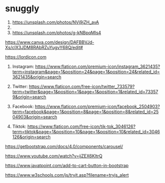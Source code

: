 # snuggly

<!-- Home page  -->
1. https://unsplash.com/photos/NVj9jZH_avA 
2. 
3. https://unsplash.com/photos/g-kNBpqMIs4 

<!-- Banner -->
https://www.canva.com/design/DAFBBVJd-Xs/cIX3JDM8RAbRZuYugvY68Q/edit#

<!-- Why Snuggly -->
https://lordicon.com 

<!-- Social media icons -->
1. Instagram: https://www.flaticon.com/premium-icon/instagram_3621435?term=instagram&page=1&position=24&page=1&position=24&related_id=3621435&origin=search 

2. Twitter: https://www.flaticon.com/free-icon/twitter_733579?term=twitter&page=1&position=1&page=1&position=1&related_id=733579&origin=search 

3. Facebook: https://www.flaticon.com/premium-icon/facebook_2504903?term=facebook&page=1&position=8&page=1&position=8&related_id=2504903&origin=search 

4. Tiktok: https://www.flaticon.com/free-icon/tik-tok_3046126?term=tiktok&page=1&position=10&page=1&position=10&related_id=3046126&origin=search


<!-- Carousal -->
https://getbootstrap.com/docs/4.0/components/carousel/ 

<!-- Search box -->
https://www.youtube.com/watch?v=ijZEX6KltrQ 

<!-- Shopping cart button -->
https://www.javatpoint.com/add-to-cart-button-in-bootstrap 

<!-- Alert function activiated after onclick event triggered -->
https://www.w3schools.com/js/tryit.asp?filename=tryjs_alert 